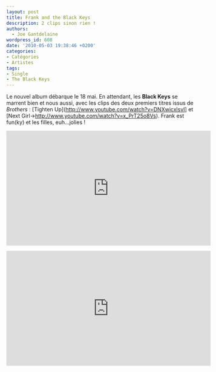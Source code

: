 ```yaml
---
layout: post
title: Frank and the Black Keys
description: 2 clips sinon rien !
authors:
  - Joe Gantdelaine
wordpress_id: 608
date: '2010-05-03 19:38:46 +0200'
categories:
- Catégories
- Artistes
tags:
- Single
- The Black Keys
---
```

Le nouvel album débarque le 18 mai. En attendant, les __Black Keys__ se marrent bien et nous aussi, avec les clips des deux premiers titres issus de *Brothers* : [Tighten Up](http://www.youtube.com/watch?v=DNXwicxlsvI] et [Next Girl->http://www.youtube.com/watch?v=x_PrT25o8Vs). Frank est fun(ky) et les filles, euh…jolies !

<p>
<iframe width="540" height="304" src="http://www.youtube.com/embed/mpaPBCBjSVc" frameborder="0" allowfullscreen></iframe>
</p>

<p>
<iframe width="540" height="304" src="http://www.youtube.com/embed/x_PrT25o8Vs" frameborder="0" allowfullscreen></iframe>
</p>
